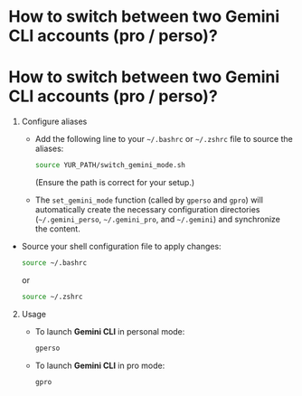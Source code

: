 # How to switch between two Gemini CLI accounts (pro / perso)?

# How to switch between two Gemini CLI accounts (pro / perso)?

1. Configure aliases

   * Add the following line to your `~/.bashrc` or `~/.zshrc` file to source the aliases:

     ```bash
     source YUR_PATH/switch_gemini_mode.sh
     ```
     (Ensure the path is correct for your setup.)

   * The `set_gemini_mode` function (called by `gperso` and `gpro`) will automatically create the necessary configuration directories (`~/.gemini_perso`, `~/.gemini_pro`, and `~/.gemini`) and synchronize the content.

  * Source your shell configuration file to apply changes:
    
     ```bash
     source ~/.bashrc
     ```

    or

     ```bash
     source ~/.zshrc
     ```

2. Usage

   * To launch **Gemini CLI** in personal mode:
     ```bash
     gperso
     ```

   * To launch **Gemini CLI** in pro mode:
     ```bash
     gpro
     ```